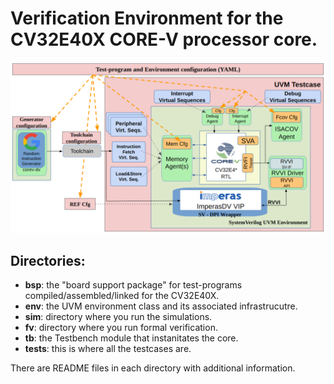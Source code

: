 # Verification Environment for the CV32E40X CORE-V processor core.

![Screenshot](docs/cv32e40x-dv.png)

## Directories:
- **bsp**:   the "board support package" for test-programs compiled/assembled/linked for the CV32E40X.
- **env**:   the UVM environment class and its associated infrastrucutre.
- **sim**:   directory where you run the simulations.
- **fv**:    directory where you run formal verification.
- **tb**:    the Testbench module that instanitates the core.
- **tests**: this is where all the testcases are.

There are README files in each directory with additional information.

